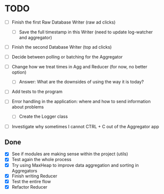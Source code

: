 # TODO

- [ ] Finish the first Raw Database Writer (raw ad clicks)
     - [ ] Save the full timestamp in this Writer (need to update log-watcher and aggregator)
- [ ] Finish the second Database Writer (top ad clicks)
- [ ] Decide between polling or batching for the Aggregator
- [ ] Change how we treat times in Agg and Reducer (for now, no better option)
     - [ ] Answer: What are the downsides of using the way it is today?
- [ ] Add tests to the program
- [ ] Error handling in the application: where and how to send information about problems
     - [ ] Create the Logger class
- [ ] Investigate why sometimes I cannot CTRL + C out of the Aggregator app


## Done

- [x] See if modules are making sense within the project (utils)
- [x] Test again the whole process
- [x] Try using MaxHeap to improve data aggregation and sorting in Aggregators
- [x] Finish writing Reducer 
- [x] Test the entire flow
- [x] Refactor Reducer
